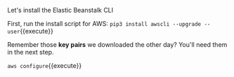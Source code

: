 Let's install the Elastic Beanstalk CLI

First, run the install script for AWS:
`pip3 install awscli --upgrade --user`{{execute}}

Remember those **key pairs** we downloaded the other day? You'll need them in the next step.

`aws configure`{{execute}}
